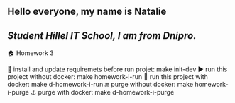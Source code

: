 **Hello everyone, my name is Natalie**
---
*Student Hillel IT School, I am from Dnipro.*
---
:house:  Homework 3 

:wrench: install and update requiremets before run projet: make init-dev
:arrow_forward: run this project without docker: make homework-i-run
:whale: run this project with docker: make d-homework-i-run
:end: purge without docker: make homework-i-purge
:anchor: purge with docker: make d-homework-i-purge